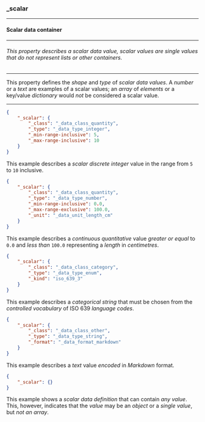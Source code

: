 ### _scalar

------

#### Scalar data container

------

###### This property describes a scalar data value, scalar values are single values that do not represent lists or other containers.

------

This property defines the *shape* and *type* of *scalar data values*. A *number* or a *text* are examples of a scalar values; an *array* of *elements* or a key/value *dictionary* would *not* be considered a scalar value.

------

```json
{
	"_scalar": {
		"_class": "_data_class_quantity",
		"_type": "_data_type_integer",
		"_min-range-inclusive": 5,
		"_max-range-inclusive": 10
	}
}
```

This example describes a *scalar discrete integer* value in the range from `5` to `10` inclusive.

```json
{
	"_scalar": {
		"_class": "_data_class_quantity",
		"_type": "_data_type_number",
		"_min-range-inclusive": 0.0,
		"_max-range-exclusive": 100.0,
		"_unit": "_data_unit_length_cm"
	}
}
```

This example describes a *continuous quantitative* value *greater or equal* to `0.0` and *less than* `100.0` representing a *length* in *centimetres*.

```json
{
	"_scalar": {
		"_class": "_data_class_category",
		"_type": "_data_type_enum",
		"_kind": "iso_639_3"
	}
}
```

This example describes a *categorical string* that must be chosen from the *controlled vocabulary* of ISO 639 *language codes*.

```json
{
	"_scalar": {
		"_class": "_data_class_other",
		"_type": "_data_type_string",
		"_format": "_data_format_markdown"
	}
}
```

This example describes a *text* value *encoded* in *Markdown* format.

```json
{
	"_scalar": {}
}
```

This example shows a *scalar data definition* that can contain *any value*. This, however, indicates that the *value* may be an *object* or a *single value*, but *not an array*.